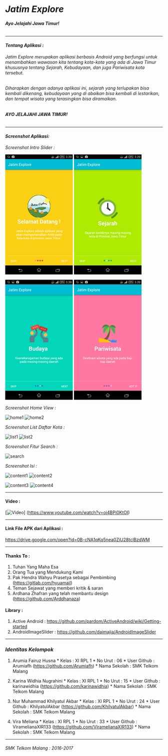 # *__Jatim Explore__*
###### *__Ayo Jelajahi Jawa Timur!__*

-------------------------------------------------------
#### *Tentang Aplikasi :*
###### *Jatim Explore merupakan aplikasi berbasis Android yang berfungsi untuk menambahkan wawasan kita tentang kota-kota yang ada di Jawa Timur khususnya tentang Sejarah, Kebudayaan, dan juga Pariwisata kota tersebut.*
###### *Diharapkan dengan adanya aplikasi ini, sejarah yang terlupakan bisa kembali dikenang, kebudayaan yang di abaikan bisa kembali di lestarikan, dan tempat wisata yang terasingkan bisa diramaikan.*
###### *__AYO JELAJAHI JAWA TIMUR!__*
-------------------------------------------------------
#### *Screenshot Aplikasi:*

*Screenshot Intro Slider :*

![Ss1](https://github.com/Arumiafh/JatimExplore/blob/master/1.png)
![Ss2](https://github.com/Arumiafh/JatimExplore/blob/master/2.png)

![Ss3](https://github.com/Arumiafh/JatimExplore/blob/master/3.png)
![Ss4](https://github.com/Arumiafh/JatimExplore/blob/master/4.png)


*Screenshot Home View :*

![home1](https://cloud.githubusercontent.com/assets/22127632/20957153/a35d1e34-bc80-11e6-915b-4871b8e20f3b.jpg)
![home2](https://cloud.githubusercontent.com/assets/22127632/20957155/a363c680-bc80-11e6-84c0-712fdc2f95db.jpg)


*Screenshot List Daftar Kota :*

![list1](https://cloud.githubusercontent.com/assets/22127632/20957154/a35daa0c-bc80-11e6-8071-31d9f9a893cf.jpg)
![list2](https://cloud.githubusercontent.com/assets/22127632/20957148/a2faf786-bc80-11e6-83d1-ad2c8e175421.jpg)

*Screenshot Fitur Search :*

![search](https://cloud.githubusercontent.com/assets/22127632/20972648/205156ca-bcc8-11e6-9994-ef8fba543aec.jpg)


*Screenshot Isi :*

![content1](https://cloud.githubusercontent.com/assets/22127632/20957149/a327dd82-bc80-11e6-925b-14775da731be.jpg)
![content2](https://cloud.githubusercontent.com/assets/22127632/20957150/a32ced36-bc80-11e6-93d6-2cc7b0451cd0.jpg)

![content3](https://cloud.githubusercontent.com/assets/22127632/20957151/a35a1928-bc80-11e6-847a-7536f45e7752.jpg)
![content4](https://cloud.githubusercontent.com/assets/22127632/20957152/a35b62d8-bc80-11e6-9bee-4597f1aff16d.jpg)



-------------------------------------------------------

#### Video :

[![Video](https://img.youtube.com/vi/oi4BPi0KtOI/0.jpg)]
(https://www.youtube.com/watch?v=oi4BPi0KtOI)


-------------------------------------------------------

#### Link File APK dari Aplikasi :

https://drive.google.com/open?id=0B-cNA1qKq5nea0ZiU28tclBzdWM

-------------------------------------------------------

#### Thanks To :
  1. Tuhan Yang Maha Esa
  2. Orang Tua yang Mendukung Kami
  3. Pak Hendra Wahyu Prasetya sebagai Pembimbing (https://gitlab.com/hyuamail)
  4. Teman Sejawat yang memberi kritik & saran
  5. Ardhana Zhafran yang telah membantu design (https://github.com/Arddhanaza)
  
#### Library :
  1. Active Android : https://github.com/pardom/ActiveAndroid/wiki/Getting-started
  2. AndroidImageSlider : https://github.com/daimajia/AndroidImageSlider

-------------------------------------------------------

### *Identitas Kelompok* 
  1. Arumia Fairuz Husna
    * Kelas         : XI RPL 1
    * No Urut       : 06
    * User Github   : Arumiafh (https://github.com/Arumiafh)
    * Nama Sekolah  : SMK Telkom Malang
  
  2. Karina Widhia Nugrahini 
    * Kelas         : XI RPL 1
    * No Urut       : 15
    * User Github   : karinawidhia (https://github.com/karinawidhia)
    * Nama Sekolah  : SMK Telkom Malang
  
  3. Nur Muhammad Khilyatul Akbar
    * Kelas         : XI RPL 1
    * No Urut       : 24
    * User Github   : KhilyatulAkbar (https://github.com/KhilyatulAkbar)
    * Nama Sekolah  : SMK Telkom Malang
  
  4. Vira Meliana
    * Kelas         : XI RPL 1
    * No Urut       : 33
    * User Github   : ViramelianaXIR133 (https://github.com/ViramelianaXIR133)
    * Nama Sekolah  : SMK Telkom Malang
  
-------------------------------------------------------

###### *SMK Telkom Malang : 2016-2017*
